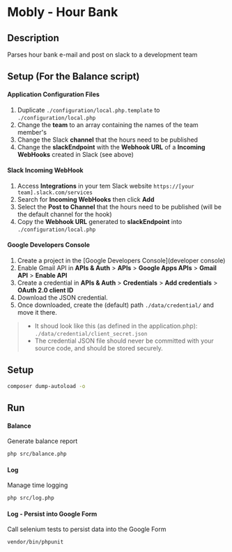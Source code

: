 # Mobly - Hour Bank

## Description

Parses hour bank e-mail and post on slack to a development team

## Setup (For the Balance script)

#### Application Configuration Files

1. Duplicate `./configuration/local.php.template` to `./configuration/local.php`
2. Change the **team** to an array containing the names of the team member's
3. Change the Slack **channel** that the hours need to be published
4. Change the **slackEndpoint** with the **Webhook URL** of a **Incoming WebHooks** created in Slack (see above)

#### Slack Incoming WebHook

1. Access **Integrations** in your tem Slack website `https://[your team].slack.com/services`
2. Search for **Incoming WebHooks** then click **Add**
3. Select the **Post to Channel** that the hours need to be published (will be the default channel for the hook)
4. Copy the **Webhook URL** generated to **slackEndpoint** into `./configuration/local.php` 

#### Google Developers Console

1. Create a project in the [Google Developers Console](developer console)
2. Enable Gmail API in **APIs & Auth** > **APIs** > **Google Apps APIs** > **Gmail API** > **Enable API**
3. Create a credential in **APIs & Auth** > **Credentials** > **Add credentials** > **OAuth 2.0 client ID**
4. Download the JSON credential.
5. Once downloaded, create the (default) path `./data/credential/` and move it there. 

> * It shoud look like this (as defined in the application.php): `./data/credential/client_secret.json`
> * The credential JSON file should never be committed with your source code, and should be stored securely.

## Setup

```bash
composer dump-autoload -o
```

## Run

#### Balance

Generate balance report

```bash
php src/balance.php
```

#### Log

Manage time logging

```bash
php src/log.php
```

#### Log - Persist into Google Form

Call selenium tests to persist data into the Google Form

```bash
vendor/bin/phpunit
```

[developer console]: https://console.developers.google.com